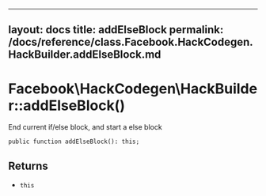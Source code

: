 
***

layout: docs
title: addElseBlock
permalink: /docs/reference/class.Facebook.HackCodegen.HackBuilder.addElseBlock.md
---







# Facebook\\HackCodegen\\HackBuilder::addElseBlock()




End current if/else block, and start a else block




``` Hack
public function addElseBlock(): this;
```




## Returns




* ` this `